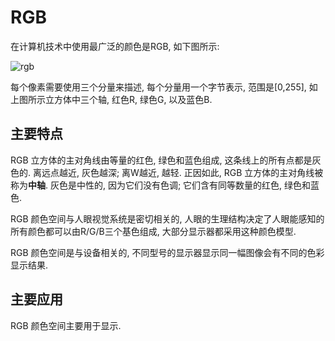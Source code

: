 # RGB

在计算机技术中使用最广泛的颜色是RGB, 如下图所示:

![rgb](readme.assets/rgb.gif)

每个像素需要使用三个分量来描述, 每个分量用一个字节表示, 范围是[0,255], 如上图所示立方体中三个轴, 红色R, 绿色G, 以及蓝色B.

## 主要特点

RGB 立方体的主对角线由等量的红色, 绿色和蓝色组成, 这条线上的所有点都是灰色的. 离远点越近, 灰色越深; 离W越近, 越轻. 正因如此, RGB 立方体的主对角线被称为**中轴**. 灰色是中性的, 因为它们没有色调; 它们含有同等数量的红色, 绿色和蓝色.

RGB 颜色空间与人眼视觉系统是密切相关的, 人眼的生理结构决定了人眼能感知的所有颜色都可以由R/G/B三个基色组成, 大部分显示器都采用这种颜色模型. 

RGB 颜色空间是与设备相关的, 不同型号的显示器显示同一幅图像会有不同的色彩显示结果. 

## 主要应用

RGB 颜色空间主要用于显示.

